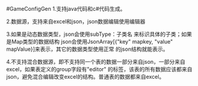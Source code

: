#GameConfigGen
1.支持java代码和c#代码生成。

2.数据源，支持来自excel和json，json数据编辑使用编辑器

3.如果是动态数据类型，json会使用subType：子类名 来标识具体的子类；如果是Map类型的数据结构
json会使用JsonArray[{"key" mapkey, "value" mapValue}]来表示，其它的数据类型使用正常
的json结构就能表示。

4.不支持混合数据源，即不支持同一个表的数据一部分来自json，一部分来自excel，如果表定义的group字段有"editor"
的标签，该表的所有数据应该都来自json，避免混合编辑改变excel的结构。普通表的数据都来自excel。